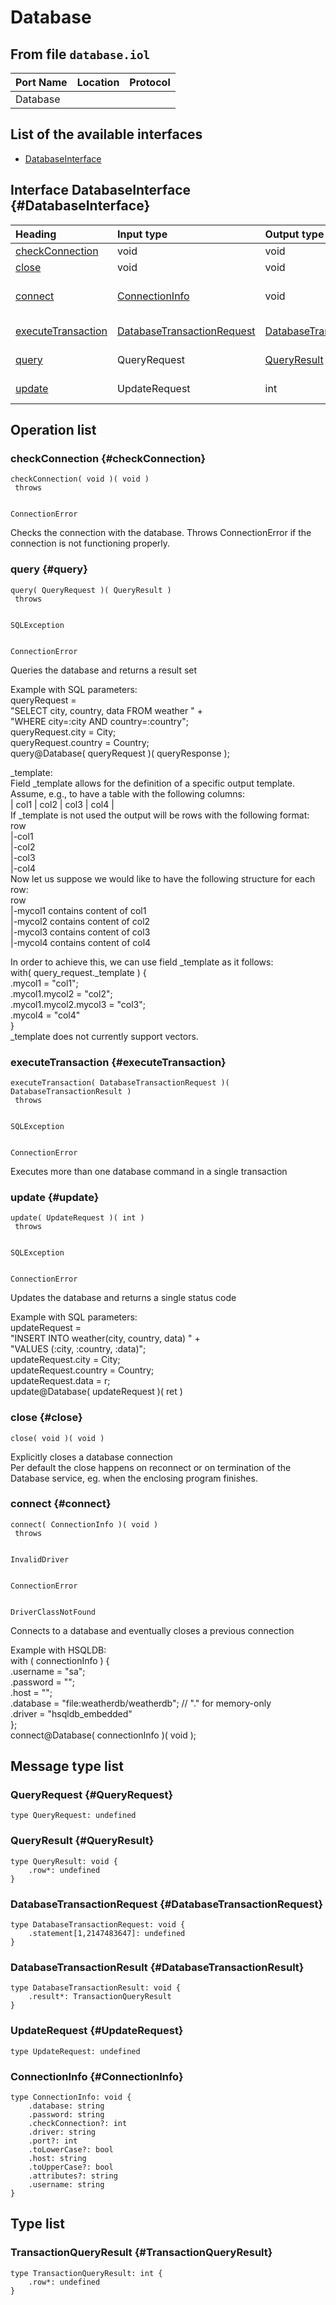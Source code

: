 # Database

## From file `database.iol`

| Port Name | Location | Protocol |
| :--- | :--- | :--- |
| Database |  |  |

## List of the available interfaces

* [DatabaseInterface](database.md#DatabaseInterface)

## Interface DatabaseInterface {#DatabaseInterface}

| Heading | Input type | Output type | Faults |
| :--- | :--- | :--- | :--- |
| [checkConnection](database.md#checkConnection) | void  | void  |  ConnectionError,   |
| [close](database.md#close) | void  | void  |  |
| [connect](database.md#connect) | [ConnectionInfo](database.md#ConnectionInfo)  | void  |  InvalidDriver,   ConnectionError,   DriverClassNotFound,   |
| [executeTransaction](database.md#executeTransaction) | [DatabaseTransactionRequest](database.md#DatabaseTransactionRequest)  | [DatabaseTransactionResult](database.md#DatabaseTransactionResult)  |  SQLException,   ConnectionError,   |
| [query](database.md#query) | QueryRequest  | [QueryResult](database.md#QueryResult)  |  SQLException,   ConnectionError,   |
| [update](database.md#update) | UpdateRequest  | int  |  SQLException,   ConnectionError,   |

## Operation list

### checkConnection {#checkConnection}

```text
checkConnection( void )( void )
 throws


ConnectionError
```

Checks the connection with the database. Throws ConnectionError if the connection is not functioning properly.

### query {#query}

```text
query( QueryRequest )( QueryResult )
 throws


SQLException


ConnectionError
```

Queries the database and returns a result set  
  
 Example with SQL parameters:  
 queryRequest =  
 "SELECT city, country, data FROM weather " +  
 "WHERE city=:city AND country=:country";  
 queryRequest.city = City;  
 queryRequest.country = Country;  
 query@Database\( queryRequest \)\( queryResponse \);  
  
 \_template:  
 Field \_template allows for the definition of a specific output template.  
 Assume, e.g., to have a table with the following columns:  
 \| col1 \| col2 \| col3 \| col4 \|  
 If \_template is not used the output will be rows with the following format:  
 row  
 \|-col1  
 \|-col2  
 \|-col3  
 \|-col4  
 Now let us suppose we would like to have the following structure for each row:  
 row  
 \|-mycol1 contains content of col1  
 \|-mycol2 contains content of col2  
 \|-mycol3 contains content of col3  
 \|-mycol4 contains content of col4  
  
 In order to achieve this, we can use field \_template as it follows:  
 with\( query\_request.\_template \) {  
 .mycol1 = "col1";  
 .mycol1.mycol2 = "col2";  
 .mycol1.mycol2.mycol3 = "col3";  
 .mycol4 = "col4"  
 }  
 \_template does not currently support vectors.

### executeTransaction {#executeTransaction}

```text
executeTransaction( DatabaseTransactionRequest )( DatabaseTransactionResult )
 throws


SQLException


ConnectionError
```

Executes more than one database command in a single transaction

### update {#update}

```text
update( UpdateRequest )( int )
 throws


SQLException


ConnectionError
```

Updates the database and returns a single status code  
  
 Example with SQL parameters:  
 updateRequest =  
 "INSERT INTO weather\(city, country, data\) " +  
 "VALUES \(:city, :country, :data\)";  
 updateRequest.city = City;  
 updateRequest.country = Country;  
 updateRequest.data = r;  
 update@Database\( updateRequest \)\( ret \)

### close {#close}

```text
close( void )( void )
```

Explicitly closes a database connection  
 Per default the close happens on reconnect or on termination of the  
 Database service, eg. when the enclosing program finishes.

### connect {#connect}

```text
connect( ConnectionInfo )( void )
 throws


InvalidDriver


ConnectionError


DriverClassNotFound
```

Connects to a database and eventually closes a previous connection  
  
 Example with HSQLDB:  
 with \( connectionInfo \) {  
 .username = "sa";  
 .password = "";  
 .host = "";  
 .database = "file:weatherdb/weatherdb"; // "." for memory-only  
 .driver = "hsqldb\_embedded"  
 };  
 connect@Database\( connectionInfo \)\( void \);

## Message type list

### QueryRequest {#QueryRequest}

```text
type QueryRequest: undefined
```

### QueryResult {#QueryResult}

```text
type QueryResult: void { 
    .row*: undefined
}
```

### DatabaseTransactionRequest {#DatabaseTransactionRequest}

```text
type DatabaseTransactionRequest: void { 
    .statement[1,2147483647]: undefined
}
```

### DatabaseTransactionResult {#DatabaseTransactionResult}

```text
type DatabaseTransactionResult: void { 
    .result*: TransactionQueryResult
}
```

### UpdateRequest {#UpdateRequest}

```text
type UpdateRequest: undefined
```

### ConnectionInfo {#ConnectionInfo}

```text
type ConnectionInfo: void { 
    .database: string
    .password: string
    .checkConnection?: int
    .driver: string
    .port?: int
    .toLowerCase?: bool
    .host: string
    .toUpperCase?: bool
    .attributes?: string
    .username: string
}
```

## Type list

### TransactionQueryResult {#TransactionQueryResult}

```text
type TransactionQueryResult: int { 
    .row*: undefined
}
```

